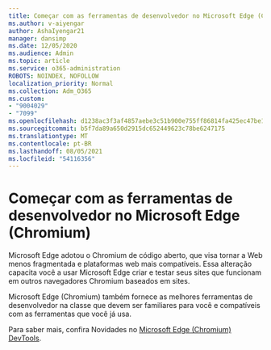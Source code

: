 ```yaml
---
title: Começar com as ferramentas de desenvolvedor no Microsoft Edge (Chromium)
ms.author: v-aiyengar
author: AshaIyengar21
manager: dansimp
ms.date: 12/05/2020
ms.audience: Admin
ms.topic: article
ms.service: o365-administration
ROBOTS: NOINDEX, NOFOLLOW
localization_priority: Normal
ms.collection: Adm_O365
ms.custom:
- "9004029"
- "7099"
ms.openlocfilehash: d1238ac3f3af4857aebe3c51b900e755ff86814fa425ec47be1e83cd5f9faa20
ms.sourcegitcommit: b5f7da89a650d2915dc652449623c78be6247175
ms.translationtype: MT
ms.contentlocale: pt-BR
ms.lasthandoff: 08/05/2021
ms.locfileid: "54116356"
---
```

# <a name="get-started-with-the-developer-tools-in-microsoft-edge-chromium"></a>Começar com as ferramentas de desenvolvedor no Microsoft Edge (Chromium)

Microsoft Edge adotou o Chromium de código aberto, que visa tornar a Web menos fragmentada e plataformas web mais compatíveis. Essa alteração capacita você a usar Microsoft Edge criar e testar seus sites que funcionam em outros navegadores Chromium baseados em sites.

Microsoft Edge (Chromium) também fornece as [](https://go.microsoft.com/fwlink/?linkid=2134941) melhores ferramentas de desenvolvedor na classe que devem ser familiares para você e compatíveis com as ferramentas que você já usa.

Para saber mais, confira Novidades no [Microsoft Edge (Chromium) DevTools](https://go.microsoft.com/fwlink/?linkid=2135020).